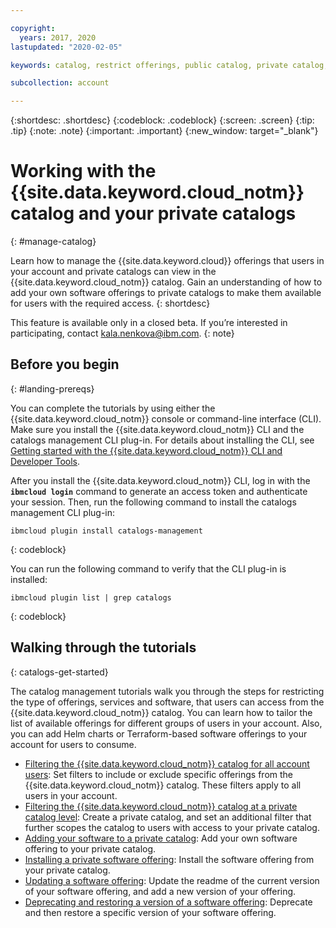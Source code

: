 ```yaml
---

copyright:
  years: 2017, 2020
lastupdated: "2020-02-05"

keywords: catalog, restrict offerings, public catalog, private catalog, Helm chart, Terraform, add software

subcollection: account

---
```


{:shortdesc: .shortdesc}
{:codeblock: .codeblock}
{:screen: .screen}
{:tip: .tip}
{:note: .note}
{:important: .important}
{:new_window: target="_blank"}

# Working with the {{site.data.keyword.cloud_notm}} catalog and your private catalogs
{: #manage-catalog}

Learn how to manage the {{site.data.keyword.cloud}} offerings that users in your account and private catalogs can view in the {{site.data.keyword.cloud_notm}} catalog. Gain an understanding of how to add your own software offerings to private catalogs to make them available for users with the required access. 
{: shortdesc}

This feature is available only in a closed beta. If you’re interested in participating, contact kala.nenkova@ibm.com.
{: note}

## Before you begin
{: #landing-prereqs}

You can complete the tutorials by using either the {{site.data.keyword.cloud_notm}} console or command-line interface (CLI). Make sure you install the {{site.data.keyword.cloud_notm}} CLI and the catalogs management CLI plug-in. For details about installing the CLI, see [Getting started with the {{site.data.keyword.cloud_notm}} CLI and Developer Tools](/docs/cli?topic=cloud-cli-getting-started).

After you install the {{site.data.keyword.cloud_notm}} CLI, log in with the **`ibmcloud login`** command to generate an access token and authenticate your session. Then, run the following command to install the catalogs management CLI plug-in:

  ```
  ibmcloud plugin install catalogs-management
  ```
  {: codeblock}

You can run the following command to verify that the CLI plug-in is installed:

  ```
  ibmcloud plugin list | grep catalogs
  ```
  {: codeblock}
  
## Walking through the tutorials
{: catalogs-get-started}

The catalog management tutorials walk you through the steps for restricting the type of offerings, services and software, that users can access from the {{site.data.keyword.cloud_notm}} catalog. You can learn how to tailor the list of available offerings for different groups of users in your account. Also, you can add Helm charts or Terraform-based software offerings to your account for users to consume. 

  * [Filtering the {{site.data.keyword.cloud_notm}} catalog for all account users](/docs/account?topic=account-filter-account): Set filters to include or exclude specific offerings from the {{site.data.keyword.cloud_notm}} catalog. These filters apply to all users in your account.
  * [Filtering the {{site.data.keyword.cloud_notm}} catalog at a private catalog level](/docs/account?topic=account-restrict-by-user): Create a private catalog, and set an additional filter that further scopes the catalog to users with access to your private catalog. 
  * [Adding your software to a private catalog](/docs/account?topic=account-create-private-catalog): Add your own software offering to your private catalog.
  * [Installing a private software offering](/docs/account?topic=account-install-sw): Install the software offering from your private catalog.
  * [Updating a software offering](https://test.cloud.ibm.com/docs/account?topic=account-update-private): Update the readme of the current version of your software offering, and add a new version of your offering.
  * [Deprecating and restoring a version of a software offering](https://test.cloud.ibm.com/docs/account?topic=account-dep-restore): Deprecate and then restore a specific version of your software offering.






